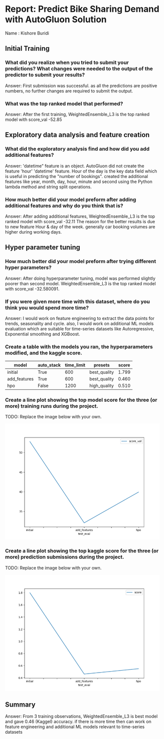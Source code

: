 # Report: Predict Bike Sharing Demand with AutoGluon Solution
Name : Kishore Buridi

## Initial Training
### What did you realize when you tried to submit your predictions? What changes were needed to the output of the predictor to submit your results?
Answer: First submission was successful. as all the predictions are positive numbers, no further changes are required to submit the output. 

### What was the top ranked model that performed?
Answer: After the first training, WeightedEnsemble_L3 is the top ranked model with score_val -52.85

## Exploratory data analysis and feature creation
### What did the exploratory analysis find and how did you add additional features?
Answer: 'datetime" feature is an object. AutoGluon did not create the feature 'hour' 'datetime' feature. Hour of the day is the key data field which is useful in predicting the "number of bookings".
created the additional features like year, month, day, hour, minute and second using the Python lambda method and string split operations.

### How much better did your model preform after adding additional features and why do you think that is?
Answer: After adding additional features, WeightedEnsemble_L3 is the top ranked model with score_val -32.11
The reason for the better results is due to new feature Hour & day of the week. generally car booking volumes are higher during working days. 

## Hyper parameter tuning
### How much better did your model preform after trying different hyper parameters?
Answer: After doing hyperparameter tuning, model was performed slightly poorer than second model. WeightedEnsemble_L3 is the top ranked model with score_val -32.580091.

### If you were given more time with this dataset, where do you think you would spend more time?
Answer: I would work on feature engineering to extract the data points for trends, seasonality and cycle. also, I would work on additional ML models evaluation which are suitable for time-series datasets like Autoregressive, Exponential smoothing and XGBoost. 

### Create a table with the models you ran, the hyperparameters modified, and the kaggle score.

model			|auto_stack		|time_limit		|presets		|score
----------------|---------------|---------------|---------------|--------
initial			|True			|600			|best_quality	|1.799
add_features	|True			|600			|best_quality	|0.460
hpo				|False	|		1200			|high_quality	|0.510

### Create a line plot showing the top model score for the three (or more) training runs during the project.

TODO: Replace the image below with your own.

![model_train_score.png](img/model_train_score.png)

### Create a line plot showing the top kaggle score for the three (or more) prediction submissions during the project.

TODO: Replace the image below with your own.

![model_test_score.png](img/model_test_score.png)

## Summary
Answer: From 3 training observations, WeightedEnsemble_L3 is best model and gave 0.46 (Kaggel) accuracy. if there is more time then can work on feature engineering and additional ML models relevant to time-series datasets
